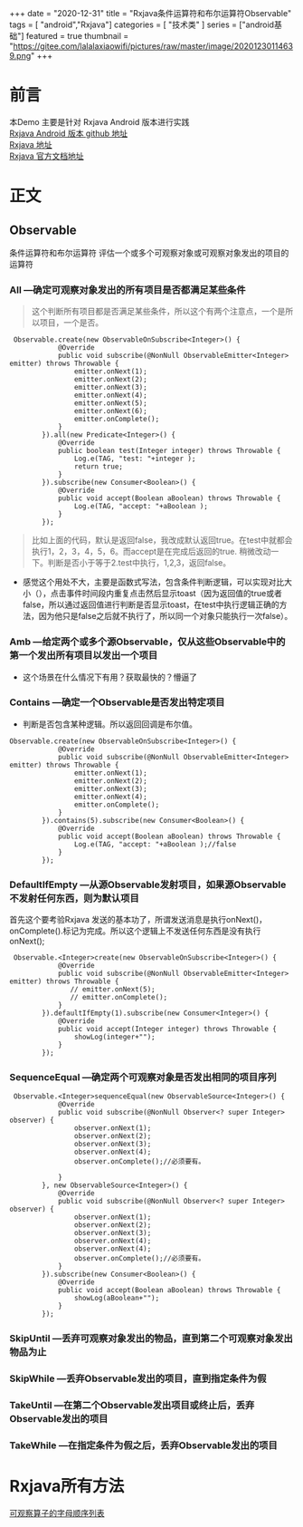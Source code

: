 +++
date = "2020-12-31"
title = "Rxjava条件运算符和布尔运算符Observable"
tags = [ "android","Rxjava"]
categories = [
    "技术类"
]
series = ["android基础"]
featured = true
thumbnail = "https://gitee.com/lalalaxiaowifi/pictures/raw/master/image/20201230114639.png"
+++
# 前言
本Demo 主要是针对 Rxjava  Android 版本进行实践<br>
[Rxjava Android 版本 github 地址](https://github.com/ReactiveX/RxAndroid) <br>
[Rxjava 地址](https://github.com/ReactiveX/RxJava) <br>
[Rxjava 官方文档地址](http://reactivex.io/) <br>

# 正文 
## Observable

条件运算符和布尔运算符
评估一个或多个可观察对象或可观察对象发出的项目的运算符

### All —确定可观察对象发出的所有项目是否都满足某些条件
> 这个判断所有项目都是否满足某些条件，所以这个有两个注意点，一个是所以项目，一个是否。

````
 Observable.create(new ObservableOnSubscribe<Integer>() {
            @Override
            public void subscribe(@NonNull ObservableEmitter<Integer> emitter) throws Throwable {
                emitter.onNext(1);
                emitter.onNext(2);
                emitter.onNext(3);
                emitter.onNext(4);
                emitter.onNext(5);
                emitter.onNext(6);
                emitter.onComplete();
            }
        }).all(new Predicate<Integer>() {
            @Override
            public boolean test(Integer integer) throws Throwable {
                Log.e(TAG, "test: "+integer );
                return true;
            }
        }).subscribe(new Consumer<Boolean>() {
            @Override
            public void accept(Boolean aBoolean) throws Throwable {
                Log.e(TAG, "accept: "+aBoolean );
            }
        });
````
> 比如上面的代码，默认是返回false，我改成默认返回true。在test中就都会执行1，2，3，4，5，6。而accept是在完成后返回的true.
稍微改动一下。判断是否小于等于2.test中执行，1,2,3，返回false。
* 感觉这个用处不大，主要是函数式写法，包含条件判断逻辑，可以实现对比大小（），点击事件时间段内重复点击然后显示toast（因为返回值的true或者false，所以通过返回值进行判断是否显示toast，在test中执行逻辑正确的方法，因为他只是false之后就不执行了，所以同一个对象只能执行一次false）。

### Amb —给定两个或多个源Observable，仅从这些Observable中的第一个发出所有项目以发出一个项目
* 这个场景在什么情况下有用？获取最快的？懵逼了
### Contains —确定一个Observable是否发出特定项目
* 判断是否包含某种逻辑。所以返回回调是布尔值。
````aidl
Observable.create(new ObservableOnSubscribe<Integer>() {
            @Override
            public void subscribe(@NonNull ObservableEmitter<Integer> emitter) throws Throwable {
                emitter.onNext(1);
                emitter.onNext(2);
                emitter.onNext(3);
                emitter.onNext(4);
                emitter.onComplete();
            }
        }).contains(5).subscribe(new Consumer<Boolean>() {
            @Override
            public void accept(Boolean aBoolean) throws Throwable {
                Log.e(TAG, "accept: "+aBoolean );//false
            }
        });
````
### DefaultIfEmpty —从源Observable发射项目，如果源Observable不发射任何东西，则为默认项目
首先这个要考验Rxjava 发送的基本功了，所谓发送消息是执行onNext()，onComplete().标记为完成。所以这个逻辑上不发送任何东西是没有执行onNext();
````aidl
 Observable.<Integer>create(new ObservableOnSubscribe<Integer>() {
            @Override
            public void subscribe(@NonNull ObservableEmitter<Integer> emitter) throws Throwable {
               // emitter.onNext(5);
               // emitter.onComplete();
            }
        }).defaultIfEmpty(1).subscribe(new Consumer<Integer>() {
            @Override
            public void accept(Integer integer) throws Throwable {
                showLog(integer+"");
            }
        });
````
### SequenceEqual —确定两个可观察对象是否发出相同的项目序列
````aidl
 Observable.<Integer>sequenceEqual(new ObservableSource<Integer>() {
            @Override
            public void subscribe(@NonNull Observer<? super Integer> observer) {
                observer.onNext(1);
                observer.onNext(2);
                observer.onNext(3);
                observer.onNext(4);
                observer.onComplete();//必须要有。

            }
        }, new ObservableSource<Integer>() {
            @Override
            public void subscribe(@NonNull Observer<? super Integer> observer) {
                observer.onNext(1);
                observer.onNext(2);
                observer.onNext(3);
                observer.onNext(4);
                observer.onNext(4);
                observer.onComplete();//必须要有。
            }
        }).subscribe(new Consumer<Boolean>() {
            @Override
            public void accept(Boolean aBoolean) throws Throwable {
                showLog(aBoolean+"");
            }
        });
````
### SkipUntil —丢弃可观察对象发出的物品，直到第二个可观察对象发出物品为止
### SkipWhile —丢弃Observable发出的项目，直到指定条件为假
### TakeUntil —在第二个Observable发出项目或终止后，丢弃Observable发出的项目
### TakeWhile —在指定条件为假之后，丢弃Observable发出的项目
# Rxjava所有方法
[可观察算子的字母顺序列表](http://reactivex.io/documentation/operators.html)
